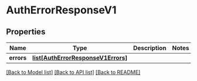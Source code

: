 # AuthErrorResponseV1

## Properties
Name | Type | Description | Notes
------------ | ------------- | ------------- | -------------
**errors** | [**list[AuthErrorResponseV1Errors]**](AuthErrorResponseV1Errors.md) |  | 

[[Back to Model list]](../README.md#documentation-for-models) [[Back to API list]](../README.md#documentation-for-api-endpoints) [[Back to README]](../README.md)

